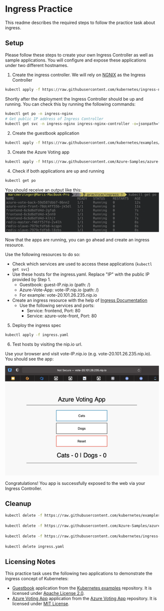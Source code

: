 # Ingress Practice

This readme describes the required steps to follow the practice task about ingress.

## Setup

Please follow these steps to create your own Ingress Controller as well as sample applications. You will configure and expose these applications under two different hostnames.

1. Create the ingress controller. We will rely on [NGNIX](https://kubernetes.github.io/ingress-nginx/deploy/) as the Ingress Controller
```bash
kubectl apply -f https://raw.githubusercontent.com/kubernetes/ingress-nginx/controller-v1.0.0/deploy/static/provider/cloud/deploy.yaml
```

Shortly after the deployment the Ingress Controller should be up and running. You can check this by running the following commands:

```bash
kubectl get po -n ingress-nginx
# Get public IP address of Ingress Controller
kubectl get svc -n ingress-nginx ingress-nginx-controller -o=jsonpath="{.status.loadBalancer.ingress[0].ip}"
```

2. Create the guestbook application

```bash
kubectl apply -f https://raw.githubusercontent.com/kubernetes/examples/master/guestbook/all-in-one/guestbook-all-in-one.yaml
```

3. Create the Azure Voting app

```bash
kubectl apply -f https://raw.githubusercontent.com/Azure-Samples/azure-voting-app-redis/master/azure-vote-all-in-one-redis.yaml
```

4. Check if both applications are up and running

```bash
kubectl get po
```

You should receive an output like this:
![Command output](ApplicationStatus.png)

Now that the apps are running, you can go ahead and create an ingress resource.

Use the following resources to do so:

- Check which services are used to access these applications (`kubectl get svc`)
- Use these hosts for the ingress.yaml. Replace "IP" with the public IP provided by Step 1.
  - Guestbook: guest-IP.nip.io (path: /)
  - Azure-Vote-App: vote-IP.nip.io (path: /)
  - For example: vote-20.101.26.235.nip.io
- Create an ingress resource with the help of [Ingress Documentation](https://kubernetes.io/docs/concepts/services-networking/ingress/)
  - Use the following services and ports:
    - Service: frontend, Port: 80
    - Service: azure-vote-front, Port: 80

5. Deploy the ingress spec

```bash
kubectl apply -f ingress.yaml
```

6. Test hosts by visiting the nip.io url.

Use your browser and visit vote-IP.nip.io (e.g. vote-20.101.26.235.nip.io). You should see the app:

![Vote App](VoteApp.png)

Congratulations! You app is successfully exposed to the web via your Ingress Controller.

## Cleanup

```bash
kubectl delete -f https://raw.githubusercontent.com/kubernetes/examples/master/guestbook/all-in-one/guestbook-all-in-one.yaml

kubectl delete -f https://raw.githubusercontent.com/Azure-Samples/azure-voting-app-redis/master/azure-vote-all-in-one-redis.yaml

kubectl delete -f https://raw.githubusercontent.com/kubernetes/ingress-nginx/controller-v1.0.0/deploy/static/provider/cloud/deploy.yaml

kubectl delete ingress.yaml
```

## Licensing Notes

This practice task uses the following two applications to demonstrate the ingress concept of Kubernetes:
- [Guestbook](https://github.com/kubernetes/examples/blob/master/guestbook/all-in-one/guestbook-all-in-one.yaml) application from the [Kubernetes examples](https://github.com/kubernetes/examples) repository. It is licensed under [Apache License 2.0](https://github.com/kubernetes/examples/blob/master/LICENSE).
- [Azure Voting App](https://github.com/Azure-Samples/azure-voting-app-redis/blob/master/azure-vote-all-in-one-redis.yaml) application from the [Azure Voting App](https://github.com/Azure-Samples/azure-voting-app-redis) repository. It is licensed under [MIT License](https://github.com/Azure-Samples/azure-voting-app-redis/blob/master/LICENSE).

